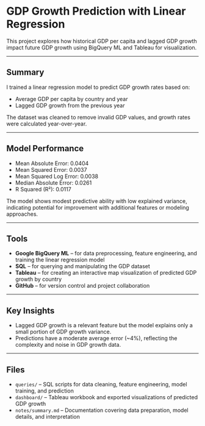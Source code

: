 # GDP Growth Prediction with Linear Regression  
This project explores how historical GDP per capita and lagged GDP growth impact future GDP growth using BigQuery ML and Tableau for visualization.

---

## Summary  
I trained a linear regression model to predict GDP growth rates based on:

- Average GDP per capita by country and year  
- Lagged GDP growth from the previous year  

The dataset was cleaned to remove invalid GDP values, and growth rates were calculated year-over-year.

---

## Model Performance  
- Mean Absolute Error: 0.0404  
- Mean Squared Error: 0.0037  
- Mean Squared Log Error: 0.0038  
- Median Absolute Error: 0.0261  
- R Squared (R²): 0.0117  

The model shows modest predictive ability with low explained variance, indicating potential for improvement with additional features or modeling approaches.

---

## Tools  
- **Google BigQuery ML** – for data preprocessing, feature engineering, and training the linear regression model  
- **SQL** – for querying and manipulating the GDP dataset  
- **Tableau** – for creating an interactive map visualization of predicted GDP growth by country  
- **GitHub** – for version control and project collaboration  

---

## Key Insights  
- Lagged GDP growth is a relevant feature but the model explains only a small portion of GDP growth variance.  
- Predictions have a moderate average error (~4%), reflecting the complexity and noise in GDP growth data.    

---

## Files  
- `queries/` – SQL scripts for data cleaning, feature engineering, model training, and prediction  
- `dashboard/` – Tableau workbook and exported visualizations of predicted GDP growth  
- `notes/summary.md` – Documentation covering data preparation, model details, and interpretation  
